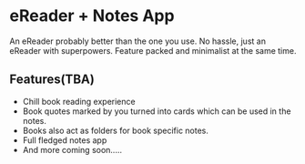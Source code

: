 # eReader + Notes App
An eReader probably better than the one you use. No hassle, just an eReader with superpowers.
Feature packed and minimalist at the same time.

## Features(TBA)
- Chill book reading experience
- Book quotes marked by you turned into cards which can be used in the notes.
- Books also act as folders for book specific notes.
- Full fledged notes app
- And more coming soon.....
